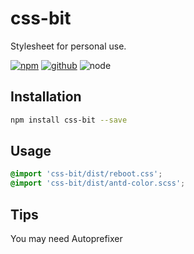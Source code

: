 # css-bit

Stylesheet for personal use.

[![npm][npm-badge]][npm-url]
[![github][github-badge]][github-url]
![node][node-badge]

[npm-url]: https://www.npmjs.com/package/css-bit
[npm-badge]: https://img.shields.io/npm/v/css-bit.svg?style=flat-square&logo=npm
[github-url]: https://github.com/airkro/css-bit
[github-badge]: https://img.shields.io/npm/l/css-bit.svg?style=flat-square&colorB=blue&logo=github
[node-badge]: https://img.shields.io/node/v/css-bit.svg?style=flat-square&colorB=green&logo=node.js

## Installation

```bash
npm install css-bit --save
```

## Usage

```scss
@import 'css-bit/dist/reboot.css';
@import 'css-bit/dist/antd-color.scss';
```

## Tips

You may need Autoprefixer
